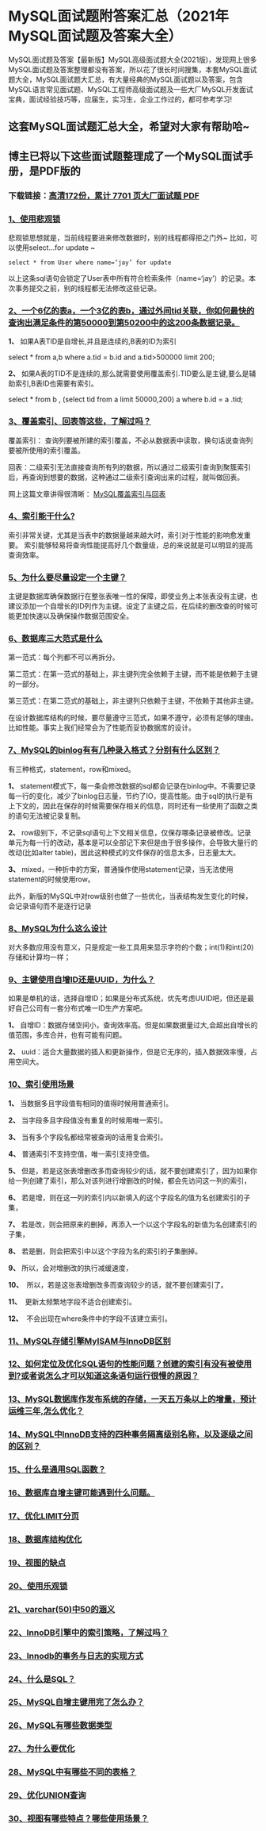 # MySQL面试题附答案汇总（2021年MySQL面试题及答案大全）

MySQL面试题及答案【最新版】MySQL高级面试题大全(2021版)，发现网上很多MySQL面试题及答案整理都没有答案，所以花了很长时间搜集，本套MySQL面试题大全，MySQL面试题大汇总，有大量经典的MySQL面试题以及答案，包含MySQL语言常见面试题、MySQL工程师高级面试题及一些大厂MySQL开发面试宝典，面试经验技巧等，应届生，实习生，企业工作过的，都可参考学习!

## 这套MySQL面试题汇总大全，希望对大家有帮助哈~ 

## 博主已将以下这些面试题整理成了一个MySQL面试手册，是PDF版的

### 下载链接：[高清172份，累计 7701 页大厂面试题  PDF](https://github.com/javatechnorth/javanorth-itbooks/blob/master/docs/index.md)


### [1、使用悲观锁](https://gitee.com/souyunku/NewDevBooks/blob/master/docs/MySQL/MySQL面试题附答案汇总（2021年MySQL面试题及答案大全）.md#1使用悲观锁)  


悲观锁思想就是，当前线程要进来修改数据时，别的线程都得拒之门外~ 比如，可以使用select…for update ~

```
select * from User where name=‘jay’ for update
```

以上这条sql语句会锁定了User表中所有符合检索条件（name=‘jay’）的记录。本次事务提交之前，别的线程都无法修改这些记录。


### [2、一个6亿的表a，一个3亿的表b，通过外间tid关联，你如何最快的查询出满足条件的第50000到第50200中的这200条数据记录。](https://gitee.com/souyunku/NewDevBooks/blob/master/docs/MySQL/MySQL面试题附答案汇总（2021年MySQL面试题及答案大全）.md#2一个6亿的表a一个3亿的表b通过外间tid关联你如何最快的查询出满足条件的第50000到第50200中的这200条数据记录。)  


**1、** 如果A表TID是自增长,并且是连续的,B表的ID为索引

select * from a,b where a.tid = b.id and a.tid>500000 limit 200;

**2、** 如果A表的TID不是连续的,那么就需要使用覆盖索引.TID要么是主键,要么是辅助索引,B表ID也需要有索引。

select * from b , (select tid from a limit 50000,200) a where b.id = a .tid;


### [3、覆盖索引、回表等这些，了解过吗？](https://gitee.com/souyunku/NewDevBooks/blob/master/docs/MySQL/MySQL面试题附答案汇总（2021年MySQL面试题及答案大全）.md#3覆盖索引回表等这些了解过吗)  


覆盖索引： 查询列要被所建的索引覆盖，不必从数据表中读取，换句话说查询列要被所使用的索引覆盖。

回表：二级索引无法直接查询所有列的数据，所以通过二级索引查询到聚簇索引后，再查询到想要的数据，这种通过二级索引查询出来的过程，就叫做回表。

网上这篇文章讲得很清晰： [MySQL覆盖索引与回表](https://link.zhihu.com/?target=https%3A//www.jianshu.com/p/8991cbca3854)


### [4、索引能干什么?](https://gitee.com/souyunku/NewDevBooks/blob/master/docs/MySQL/MySQL面试题附答案汇总（2021年MySQL面试题及答案大全）.md#4索引能干什么)  


索引非常关键，尤其是当表中的数据量越来越大时，索引对于性能的影响愈发重要。 索引能够轻易将查询性能提高好几个数量级，总的来说就是可以明显的提高查询效率。


### [5、为什么要尽量设定一个主键？](https://gitee.com/souyunku/NewDevBooks/blob/master/docs/MySQL/MySQL面试题附答案汇总（2021年MySQL面试题及答案大全）.md#5为什么要尽量设定一个主键)  


主键是数据库确保数据行在整张表唯一性的保障，即使业务上本张表没有主键，也建议添加一个自增长的ID列作为主键。设定了主键之后，在后续的删改查的时候可能更加快速以及确保操作数据范围安全。


### [6、数据库三大范式是什么](https://gitee.com/souyunku/NewDevBooks/blob/master/docs/MySQL/MySQL面试题附答案汇总（2021年MySQL面试题及答案大全）.md#6数据库三大范式是什么)  


第一范式：每个列都不可以再拆分。

第二范式：在第一范式的基础上，非主键列完全依赖于主键，而不能是依赖于主键的一部分。

第三范式：在第二范式的基础上，非主键列只依赖于主键，不依赖于其他非主键。

在设计数据库结构的时候，要尽量遵守三范式，如果不遵守，必须有足够的理由。比如性能。事实上我们经常会为了性能而妥协数据库的设计。


### [7、MySQL的binlog有有几种录入格式？分别有什么区别？](https://gitee.com/souyunku/NewDevBooks/blob/master/docs/MySQL/MySQL面试题附答案汇总（2021年MySQL面试题及答案大全）.md#7mysql的binlog有有几种录入格式分别有什么区别)  


有三种格式，statement，row和mixed。

**1、** statement模式下，每一条会修改数据的sql都会记录在binlog中。不需要记录每一行的变化，减少了binlog日志量，节约了IO，提高性能。由于sql的执行是有上下文的，因此在保存的时候需要保存相关的信息，同时还有一些使用了函数之类的语句无法被记录复制。

**2、** row级别下，不记录sql语句上下文相关信息，仅保存哪条记录被修改。记录单元为每一行的改动，基本是可以全部记下来但是由于很多操作，会导致大量行的改动(比如alter table)，因此这种模式的文件保存的信息太多，日志量太大。

**3、** mixed，一种折中的方案，普通操作使用statement记录，当无法使用statement的时候使用row。

此外，新版的MySQL中对row级别也做了一些优化，当表结构发生变化的时候，会记录语句而不是逐行记录


### [8、MySQL为什么这么设计](https://gitee.com/souyunku/NewDevBooks/blob/master/docs/MySQL/MySQL面试题附答案汇总（2021年MySQL面试题及答案大全）.md#8mysql为什么这么设计)  


对大多数应用没有意义，只是规定一些工具用来显示字符的个数；int(1)和int(20)存储和计算均一样；


### [9、主键使用自增ID还是UUID，为什么？](https://gitee.com/souyunku/NewDevBooks/blob/master/docs/MySQL/MySQL面试题附答案汇总（2021年MySQL面试题及答案大全）.md#9主键使用自增id还是uuid为什么)  


如果是单机的话，选择自增ID；如果是分布式系统，优先考虑UUID吧，但还是最好自己公司有一套分布式唯一ID生产方案吧。

**1、** 自增ID：数据存储空间小，查询效率高。但是如果数据量过大,会超出自增长的值范围，多库合并，也有可能有问题。

**2、** uuid：适合大量数据的插入和更新操作，但是它无序的，插入数据效率慢，占用空间大。


### [10、索引使用场景](https://gitee.com/souyunku/NewDevBooks/blob/master/docs/MySQL/MySQL面试题附答案汇总（2021年MySQL面试题及答案大全）.md#10索引使用场景)  


**1、** 当数据多且字段值有相同的值得时候用普通索引。

**2、** 当字段多且字段值没有重复的时候用唯一索引。

**3、** 当有多个字段名都经常被查询的话用复合索引。

**4、** 普通索引不支持空值，唯一索引支持空值。

**5、** 但是，若是这张表增删改多而查询较少的话，就不要创建索引了，因为如果你给一列创建了索引，那么对该列进行增删改的时候，都会先访问这一列的索引，

**6、** 若是增，则在这一列的索引内以新填入的这个字段名的值为名创建索引的子集，

**7、** 若是改，则会把原来的删掉，再添入一个以这个字段名的新值为名创建索引的子集，

**8、** 若是删，则会把索引中以这个字段为名的索引的子集删掉。

**9、** 所以，会对增删改的执行减缓速度，

**10、**  所以，若是这张表增删改多而查询较少的话，就不要创建索引了。

**11、**  更新太频繁地字段不适合创建索引。

**12、**  不会出现在where条件中的字段不该建立索引。


### [11、MySQL存储引擎MyISAM与InnoDB区别](https://gitee.com/souyunku/NewDevBooks/blob/master/docs/MySQL/MySQL面试题附答案汇总（2021年MySQL面试题及答案大全）.md#11mysql存储引擎myisam与innodb区别)  

### [12、如何定位及优化SQL语句的性能问题？创建的索引有没有被使用到?或者说怎么才可以知道这条语句运行很慢的原因？](https://gitee.com/souyunku/NewDevBooks/blob/master/docs/MySQL/MySQL面试题附答案汇总（2021年MySQL面试题及答案大全）.md#12如何定位及优化sql语句的性能问题创建的索引有没有被使用到或者说怎么才可以知道这条语句运行很慢的原因)  

### [13、MySQL数据库作发布系统的存储，一天五万条以上的增量，预计运维三年,怎么优化？](https://gitee.com/souyunku/NewDevBooks/blob/master/docs/MySQL/MySQL面试题附答案汇总（2021年MySQL面试题及答案大全）.md#13mysql数据库作发布系统的存储一天五万条以上的增量预计运维三年,怎么优化)  

### [14、MySQL中InnoDB支持的四种事务隔离级别名称，以及逐级之间的区别？](https://gitee.com/souyunku/NewDevBooks/blob/master/docs/MySQL/MySQL面试题附答案汇总（2021年MySQL面试题及答案大全）.md#14mysql中innodb支持的四种事务隔离级别名称以及逐级之间的区别)  

### [15、什么是通用SQL函数？](https://gitee.com/souyunku/NewDevBooks/blob/master/docs/MySQL/MySQL面试题附答案汇总（2021年MySQL面试题及答案大全）.md#15什么是通用sql函数)  

### [16、数据库自增主键可能遇到什么问题。](https://gitee.com/souyunku/NewDevBooks/blob/master/docs/MySQL/MySQL面试题附答案汇总（2021年MySQL面试题及答案大全）.md#16数据库自增主键可能遇到什么问题。)  

### [17、优化LIMIT分页](https://gitee.com/souyunku/NewDevBooks/blob/master/docs/MySQL/MySQL面试题附答案汇总（2021年MySQL面试题及答案大全）.md#17优化limit分页)  

### [18、数据库结构优化](https://gitee.com/souyunku/NewDevBooks/blob/master/docs/MySQL/MySQL面试题附答案汇总（2021年MySQL面试题及答案大全）.md#18数据库结构优化)  

### [19、视图的缺点](https://gitee.com/souyunku/NewDevBooks/blob/master/docs/MySQL/MySQL面试题附答案汇总（2021年MySQL面试题及答案大全）.md#19视图的缺点)  

### [20、使用乐观锁](https://gitee.com/souyunku/NewDevBooks/blob/master/docs/MySQL/MySQL面试题附答案汇总（2021年MySQL面试题及答案大全）.md#20使用乐观锁)  

### [21、varchar(50)中50的涵义](https://gitee.com/souyunku/NewDevBooks/blob/master/docs/MySQL/MySQL面试题附答案汇总（2021年MySQL面试题及答案大全）.md#21varchar50中50的涵义)  

### [22、InnoDB引擎中的索引策略，了解过吗？](https://gitee.com/souyunku/NewDevBooks/blob/master/docs/MySQL/MySQL面试题附答案汇总（2021年MySQL面试题及答案大全）.md#22innodb引擎中的索引策略了解过吗)  

### [23、Innodb的事务与日志的实现方式](https://gitee.com/souyunku/NewDevBooks/blob/master/docs/MySQL/MySQL面试题附答案汇总（2021年MySQL面试题及答案大全）.md#23innodb的事务与日志的实现方式)  

### [24、什么是SQL？](https://gitee.com/souyunku/NewDevBooks/blob/master/docs/MySQL/MySQL面试题附答案汇总（2021年MySQL面试题及答案大全）.md#24什么是sql)  

### [25、MySQL自增主键用完了怎么办？](https://gitee.com/souyunku/NewDevBooks/blob/master/docs/MySQL/MySQL面试题附答案汇总（2021年MySQL面试题及答案大全）.md#25mysql自增主键用完了怎么办)  

### [26、MySQL有哪些数据类型](https://gitee.com/souyunku/NewDevBooks/blob/master/docs/MySQL/MySQL面试题附答案汇总（2021年MySQL面试题及答案大全）.md#26mysql有哪些数据类型)  

### [27、为什么要优化](https://gitee.com/souyunku/NewDevBooks/blob/master/docs/MySQL/MySQL面试题附答案汇总（2021年MySQL面试题及答案大全）.md#27为什么要优化)  

### [28、MySQL中有哪些不同的表格？](https://gitee.com/souyunku/NewDevBooks/blob/master/docs/MySQL/MySQL面试题附答案汇总（2021年MySQL面试题及答案大全）.md#28mysql中有哪些不同的表格)  

### [29、优化UNION查询](https://gitee.com/souyunku/NewDevBooks/blob/master/docs/MySQL/MySQL面试题附答案汇总（2021年MySQL面试题及答案大全）.md#29优化union查询)  

### [30、视图有哪些特点？哪些使用场景？](https://gitee.com/souyunku/NewDevBooks/blob/master/docs/MySQL/MySQL面试题附答案汇总（2021年MySQL面试题及答案大全）.md#30视图有哪些特点哪些使用场景)  





